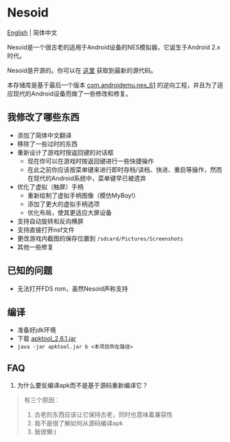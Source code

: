 # Nesoid

[English](README.MD) | 简体中文

Nesoid是一个很古老的适用于Android设备的NES模拟器，它诞生于Android 2.x时代。

Nesoid是开源的。你可以在 [这里](https://sourceforge.net/p/nesoid/code/) 获取到最新的源代码。

本存储库是基于最后一个版本 [com.androidemu.nes_61](https://sourceforge.net/projects/nesoid/files/com.androidemu.nes_61.apk/download) 的逆向工程，并且为了适应现代的Android设备而做了一些修改和修复。

## 我修改了哪些东西

- 添加了简体中文翻译
- 移除了一些过时的东西
- 重新设计了游戏时按返回键的对话框
  - 现在你可以在游戏时按返回键进行一些快捷操作
  - 在此之前你应该按菜单键来进行即时存档/读档、快进、重启等操作，然而在现代的Android系统中，菜单键早已被遗弃
- 优化了虚拟（触屏）手柄
  - 重新绘制了虚拟手柄图像（模仿MyBoy!）
  - 添加了更大的虚拟手柄选项
  - 优化布局，使其更适应大屏设备
- 支持自动旋转和反向横屏
- 支持直接打开nsf文件
- 更改游戏内截图的保存位置到 `/sdcard/Pictures/Screenshots`
- 其他一些修复

## 已知的问题

- 无法打开FDS rom，虽然Nesoid声称支持

## 编译

- 准备好jdk环境
- 下载 [apktool_2.6.1.jar](https://github.com/iBotPeaches/Apktool/releases/download/v2.6.1/apktool_2.6.1.jar)
- `java -jar apktool.jar b <本项目所在路径>`

## FAQ

1. 为什么要反编译apk而不是基于源码重新编译它？

> 有三个原因：
> 1. 古老的东西应该让它保持古老，同时也意味着兼容性
> 2. 我不是很了解如何从源码编译apk
> 3. 我很懒:)
